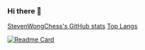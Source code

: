 ### Hi there 👋
[StevenWongChess's GitHub stats](https://github-readme-stats.vercel.app/api?username=StevenWongChess&show_icons=true&theme=radical&layout=compact)
[Top Langs](https://github-readme-stats.vercel.app/api/top-langs/?username=StevenWongChess&layout=compact&exclude_repo=eecs494)
<!-- This is to add extra pin -->
[![Readme Card](https://github-readme-stats.vercel.app/api/pin/?username=StevenWongChess&repo=Leetcode101_Have_Fun)](https://github.com/StevenWongChess/Leetcode101_Have_Fun)

